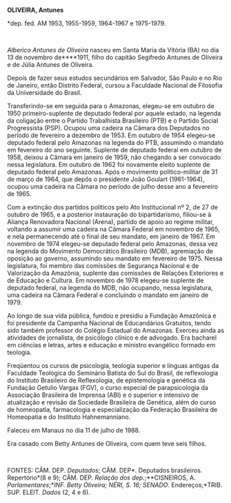 **OLIVEIRA, Antunes**

\*dep. fed. AM 1953, 1955-1959, 1964-1967 e 1975-1979.

 

*Alberico Antunes de Oliveira* nasceu em Santa Maria da Vitória (BA) no
dia 13 de novembro de****1911, filho do capitão Segifredo Antunes de
Oliveira e de Júlia Antunes de Oliveira.

Depois de fazer seus estudos secundários em Salvador, São Paulo e no Rio
de Janeiro, então Distrito Federal, cursou a Faculdade Nacional de
Filosofia da Universidade do Brasil.

Transferindo-se em seguida para o Amazonas, elegeu-se em outubro de 1950
primeiro-suplente de deputado federal por aquele estado, na legenda da
coligação entre o Partido Trabalhista Brasileiro (PTB) e o Partido
Social Progressista (PSP). Ocupou uma cadeira na Câmara dos Deputados no
período de fevereiro a dezembro de 1953. Em outubro de 1954 elegeu-se
deputado federal pelo Amazonas na legenda do PTB, assumindo o mandato em
fevereiro do ano seguinte. Suplente de deputado federal em outubro de
1958, deixou a Câmara em janeiro de 1959, não chegando a ser convocado
nessa legislatura. Em outubro de 1962 foi novamente eleito suplente de
deputado federal pelo Amazonas. Após o movimento político-militar de 31
de março de 1964, que depôs o presidente João Goulart (1961-1964),
ocupou uma cadeira na Câmara no período de julho desse ano a fevereiro
de 1965.

Com a extinção dos partidos políticos pelo Ato Institucional nº 2, de 27
de outubro de 1965, e a posterior instauração do bipartidarismo,
filiou-se à Aliança Renovadora Nacional (Arena), partido de apoio ao
regime militar, voltando a assumir uma cadeira na Câmara Federal em
novembro de 1965, e nela permanecendo até o final de seu mandato, em
janeiro de 1967. Em novembro de 1974 elegeu-se deputado federal pelo
Amazonas, dessa vez na legenda do Movimento Democrático Brasileiro
(MDB), agremiação de oposição ao governo, assumindo seu mandato em
fevereiro de 1975. Nessa legislatura, foi membro das comissões de
Segurança Nacional e de Valorização da Amazônia, suplente das comissões
de Relações Exteriores e de Educação e Cultura. Em novembro de 1978
elegeu-se suplente de deputado federal, na legenda do MDB, não ocupando,
nessa legislatura, uma cadeira na Câmara Federal e concluindo o mandato
em janeiro de 1979.

Ao longo de sua vida pública, fundou e presidiu a Fundação Amazônica e
foi presidente da Campanha Nacional de Educandários Gratuitos, tendo
sido também professor do Colégio Estadual do Amazonas. Exerceu ainda as
atividades de jornalista, de psicólogo clínico e de advogado. Era
bacharel em ciências e letras, artes e educação e ministro evangélico
formado em teologia.

Freqüentou os cursos de psicologia, teologia superior e línguas antigas
da Faculdade Teológica do Seminário Batista do Sul do Brasil, de
reflexologia do Instituto Brasileiro de Reflexologia, de epistemologia e
genética da Fundação Getulio Vargas (FGV), o curso especial de
parapsicologia da Associação Brasileira de Imprensa (ABI) e o superior e
intensivo de atualização e revisão da Sociedade Brasileira de Genética,
além do curso de homeopatia, farmacologia e especialização da Federação
Brasileira de Homeopatia e do Instituto Hahnemanniano.

Faleceu em Manaus no dia 11 de julho de 1988.

Era casado com Betty Antunes de Oliveira, com quem teve seis filhos.

 

FONTES: CÂM. DEP. *Deputados*; CÂM. DEP*. Deputados brasileiros.
Repertório*(8 e 9); CÂM. DEP. *Relação dos dep.*;**CISNEIROS, A.
*Parlamentares*;**INF. Betty Oliveira; NÉRI, S. 16; SENADO*.
Endereços;*TRIB. SUP. ELEIT. *Dados* (2, 4 e 6).

 

 
